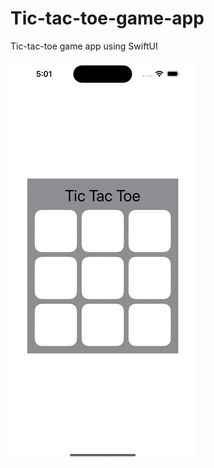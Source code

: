 # Tic-tac-toe-game-app
Tic-tac-toe game app using SwiftUI

![Tic-tac-toe-demo](Tic-tac-toe-demo.gif)
